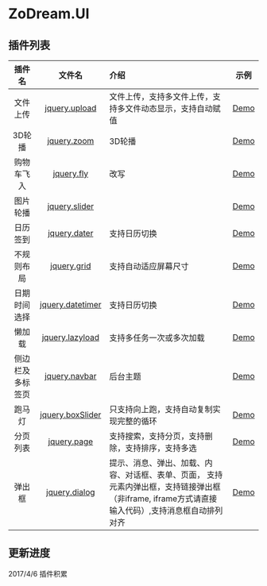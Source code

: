# ZoDream.UI

## 插件列表

|插件名| 文件名 |介绍 | 示例     |
|:--------:|:------:|:----- |:-------:|
| 文件上传 |[jquery.upload](https://github.com/zx648383079/ZoDream.UI/blob/master/src/js/jquery.upload.ts) |文件上传，支持多文件上传，支持多文件动态显示，支持自动赋值|[Demo](http://zx648383079.github.io/ZoDream.UI/demo/upload.html)|
| 3D轮播 |[jquery.zoom](https://github.com/zx648383079/ZoDream.UI/blob/master/src/js/jquery.zoom.ts) |3D轮播|[Demo](http://zx648383079.github.io/ZoDream.UI/demo/zoom.html)|
| 购物车飞入 |[jquery.fly](https://github.com/zx648383079/ZoDream.UI/blob/master/src/js/jquery.fly.ts) |改写|[Demo](http://zx648383079.github.io/ZoDream.UI/demo/fly.html)|
| 图片轮播 |[jquery.slider](https://github.com/zx648383079/ZoDream.UI/blob/master/src/js/jquery.slider.ts) ||[Demo](http://zx648383079.github.io/ZoDream.UI/demo/slider.html)|
| 日历签到 |[jquery.dater](https://github.com/zx648383079/ZoDream.UI/blob/master/src/js/jquery.dater.ts) |支持日历切换|[Demo](http://zx648383079.github.io/ZoDream.UI/demo/dater.html)|
| 不规则布局 |[jquery.grid](https://github.com/zx648383079/ZoDream.UI/blob/master/src/js/jquery.grid.ts) |支持自动适应屏幕尺寸|[Demo](http://zx648383079.github.io/ZoDream.UI/demo/grid.html)|
| 日期时间选择 |[jquery.datetimer](https://github.com/zx648383079/ZoDream.UI/blob/master/src/js/jquery.datetimer.ts) |支持日历切换|[Demo](http://zx648383079.github.io/ZoDream.UI/demo/datetimer.html)|
| 懒加载 |[jquery.lazyload](https://github.com/zx648383079/ZoDream.UI/blob/master/src/js/jquery.lazyload.ts) |支持多任务一次或多次加载|[Demo](http://zx648383079.github.io/ZoDream.UI/demo/lazyload.html)|
| 侧边栏及多标签页 |[jquery.navbar](https://github.com/zx648383079/ZoDream.UI/blob/master/src/js/jquery.navbar.ts) |后台主题|[Demo](http://zx648383079.github.io/ZoDream.UI/demo/admin/index.html)|
| 跑马灯 |[jquery.boxSlider](https://github.com/zx648383079/ZoDream.UI/blob/master/src/js/jquery.boxSlider.ts) |只支持向上跑，支持自动复制实现完整的循环|[Demo](http://zx648383079.github.io/ZoDream.UI/demo/boxSlider.html)|
| 分页列表 |[jquery.page](https://github.com/zx648383079/ZoDream.UI/blob/master/src/js/jquery.page.ts) |支持搜索，支持分页，支持删除，支持排序，支持多选|[Demo](http://zx648383079.github.io/ZoDream.UI/demo/admin/list.html)|
| 弹出框 |[jquery.dialog](https://github.com/zx648383079/ZoDream.UI/blob/master/src/js/jquery.dialog.ts) |提示、消息、弹出、加载、内容、对话框、表单、页面， 支持元素内弹出框，支持链接弹出框（非iframe, iframe方式请直接输入代码）,支持消息框自动排列对齐|[Demo](http://zx648383079.github.io/ZoDream.UI/demo/dialog.html)|


## 更新进度

2017/4/6 插件积累
